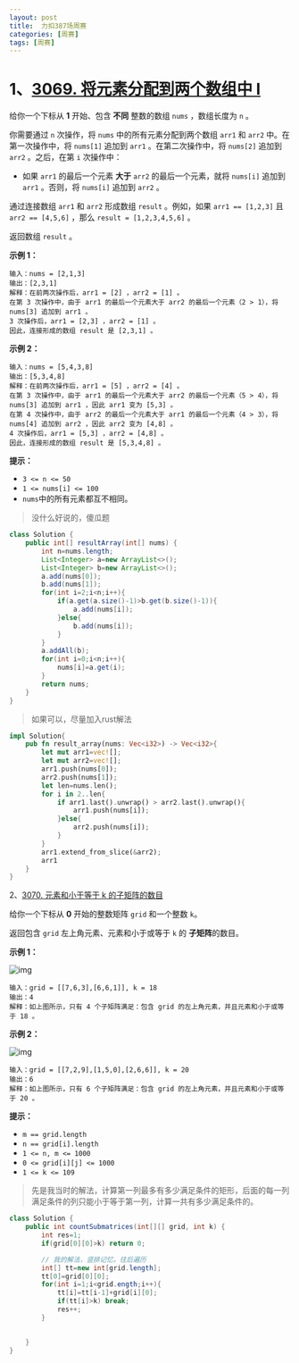 ```yaml
---
layout: post
title:  力扣387场周赛
categories: [周赛]
tags: [周赛]
---
```




# 1、[3069. 将元素分配到两个数组中 I](https://leetcode.cn/problems/distribute-elements-into-two-arrays-i/)



给你一个下标从 **1** 开始、包含 **不同** 整数的数组 `nums` ，数组长度为 `n` 。

你需要通过 `n` 次操作，将 `nums` 中的所有元素分配到两个数组 `arr1` 和 `arr2` 中。在第一次操作中，将 `nums[1]` 追加到 `arr1` 。在第二次操作中，将 `nums[2]` 追加到 `arr2` 。之后，在第 `i` 次操作中：

- 如果 `arr1` 的最后一个元素 **大于** `arr2` 的最后一个元素，就将 `nums[i]` 追加到 `arr1` 。否则，将 `nums[i]` 追加到 `arr2` 。

通过连接数组 `arr1` 和 `arr2` 形成数组 `result` 。例如，如果 `arr1 == [1,2,3]` 且 `arr2 == [4,5,6]` ，那么 `result = [1,2,3,4,5,6]` 。

返回数组 `result` 。

 

**示例 1：**

```
输入：nums = [2,1,3]
输出：[2,3,1]
解释：在前两次操作后，arr1 = [2] ，arr2 = [1] 。
在第 3 次操作中，由于 arr1 的最后一个元素大于 arr2 的最后一个元素（2 > 1），将 nums[3] 追加到 arr1 。
3 次操作后，arr1 = [2,3] ，arr2 = [1] 。
因此，连接形成的数组 result 是 [2,3,1] 。
```

**示例 2：**

```
输入：nums = [5,4,3,8]
输出：[5,3,4,8]
解释：在前两次操作后，arr1 = [5] ，arr2 = [4] 。
在第 3 次操作中，由于 arr1 的最后一个元素大于 arr2 的最后一个元素（5 > 4），将 nums[3] 追加到 arr1 ，因此 arr1 变为 [5,3] 。
在第 4 次操作中，由于 arr2 的最后一个元素大于 arr1 的最后一个元素（4 > 3），将 nums[4] 追加到 arr2 ，因此 arr2 变为 [4,8] 。
4 次操作后，arr1 = [5,3] ，arr2 = [4,8] 。
因此，连接形成的数组 result 是 [5,3,4,8] 。
```

 

**提示：**

- `3 <= n <= 50`
- `1 <= nums[i] <= 100`
- `nums`中的所有元素都互不相同。



> 没什么好说的，傻瓜题



``` java
class Solution {
    public int[] resultArray(int[] nums) {
        int n=nums.length;
        List<Integer> a=new ArrayList<>();
        List<Integer> b=new ArrayList<>();
        a.add(nums[0]);
        b.add(nums[1]);
        for(int i=2;i<n;i++){
            if(a.get(a.size()-1)>b.get(b.size()-1)){
                a.add(nums[i]);
            }else{
                b.add(nums[i]);
            }
        }
        a.addAll(b);
        for(int i=0;i<n;i++){
            nums[i]=a.get(i);
        }
        return nums;
    }
}
```

> 如果可以，尽量加入rust解法

``` rust
impl Solution{
    pub fn result_array(nums: Vec<i32>) -> Vec<i32>{
        let mut arr1=vec![];
        let mut arr2=vec![];
        arr1.push(nums[0]);
        arr2.push(nums[1]);
        let len=nums.len();
        for i in 2..len{
            if arr1.last().unwrap() > arr2.last().unwrap(){
                arr1.push(nums[i]);
            }else{
                arr2.push(nums[i]);
            }
        }
        arr1.extend_from_slice(&arr2);
        arr1
    }
}
```



2、[3070. 元素和小于等于 k 的子矩阵的数目](https://leetcode.cn/problems/count-submatrices-with-top-left-element-and-sum-less-than-k/)



给你一个下标从 **0** 开始的整数矩阵 `grid` 和一个整数 `k`。

返回包含 `grid` 左上角元素、元素和小于或等于 `k` 的 **子矩阵**的数目。



 

**示例 1：**

![img](https://assets.leetcode.com/uploads/2024/01/01/example1.png)

```
输入：grid = [[7,6,3],[6,6,1]], k = 18
输出：4
解释：如上图所示，只有 4 个子矩阵满足：包含 grid 的左上角元素，并且元素和小于或等于 18 。
```

**示例 2：**

![img](https://assets.leetcode.com/uploads/2024/01/01/example21.png)

```
输入：grid = [[7,2,9],[1,5,0],[2,6,6]], k = 20
输出：6
解释：如上图所示，只有 6 个子矩阵满足：包含 grid 的左上角元素，并且元素和小于或等于 20 。
```

 

**提示：**

- `m == grid.length `
- `n == grid[i].length`
- `1 <= n, m <= 1000 `
- `0 <= grid[i][j] <= 1000`
- `1 <= k <= 109`



> 先是我当时的解法，计算第一列最多有多少满足条件的矩形，后面的每一列满足条件的列只能小于等于第一列，计算一共有多少满足条件的。

``` java
class Solution {
    public int countSubmatrices(int[][] grid, int k) {
        int res=1;
        if(grid[0][0]>k) return 0;

        // 我的解法，竖排记忆，往后遍历
        int[] tt=new int[grid.length];
        tt[0]=grid[0][0];
        for(int i=1;i<grid.ength;i++){
            tt[i]=tt[i-1]+grid[i][0];
            if(tt[i]>k) break;
            res++;
        }
        

    }
}
```

